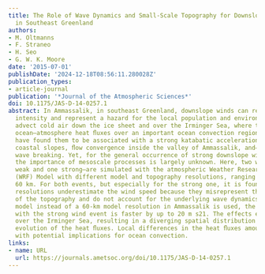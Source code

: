 ```yaml
---
title: The Role of Wave Dynamics and Small-Scale Topography for Downslope Wind Events
  in Southeast Greenland
authors:
- M. Oltmanns
- F. Straneo
- H. Seo
- G. W. K. Moore
date: '2015-07-01'
publishDate: '2024-12-18T08:56:11.280028Z'
publication_types:
- article-journal
publication: '*Journal of the Atmospheric Sciences*'
doi: 10.1175/JAS-D-14-0257.1
abstract: In Ammassalik, in southeast Greenland, downslope winds can reach hurricane
  intensity and represent a hazard for the local population and environment. They
  advect cold air down the ice sheet and over the Irminger Sea, where they drive large
  ocean–atmosphere heat ﬂuxes over an important ocean convection region. Earlier studies
  have found them to be associated with a strong katabatic acceleration over the steep
  coastal slopes, ﬂow convergence inside the valley of Ammassalik, and—in one instance—mountain
  wave breaking. Yet, for the general occurrence of strong downslope wind events,
  the importance of mesoscale processes is largely unknown. Here, two wind events—one
  weak and one strong—are simulated with the atmospheric Weather Research and Forecasting
  (WRF) Model with different model and topography resolutions, ranging from 1.67 to
  60 km. For both events, but especially for the strong one, it is found that lower
  resolutions underestimate the wind speed because they misrepresent the steepness
  of the topography and do not account for the underlying wave dynamics. If a 5-km
  model instead of a 60-km model resolution in Ammassalik is used, the ﬂow associated
  with the strong wind event is faster by up to 20 m s21. The effects extend far downstream
  over the Irminger Sea, resulting in a diverging spatial distribution and temporal
  evolution of the heat ﬂuxes. Local differences in the heat ﬂuxes amount to 20%,
  with potential implications for ocean convection.
links:
- name: URL
  url: https://journals.ametsoc.org/doi/10.1175/JAS-D-14-0257.1
---
```


